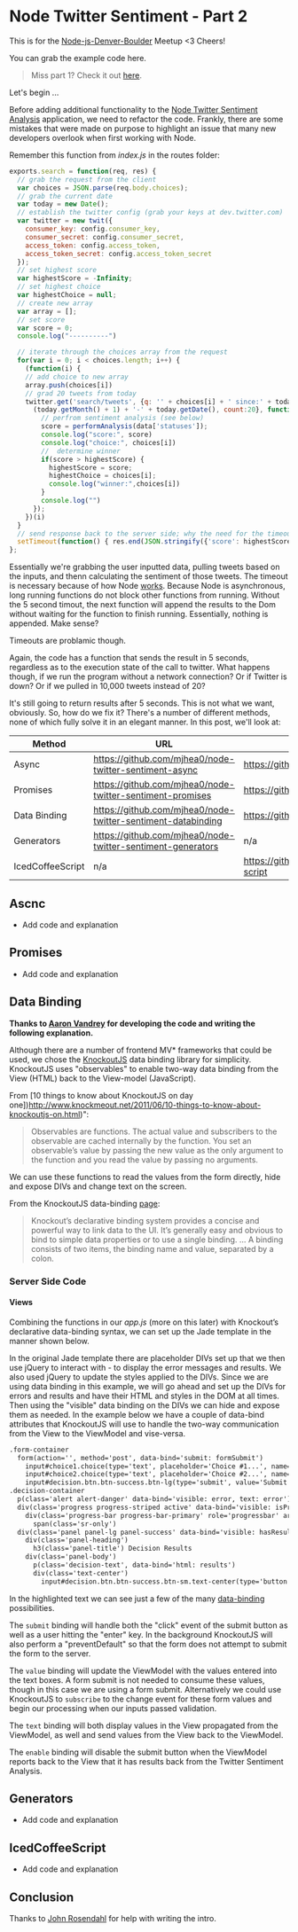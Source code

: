 # Node Twitter Sentiment - Part 2

This is for the [Node-js-Denver-Boulder](http://www.meetup.com/Node-js-Denver-Boulder/) Meetup <3 Cheers!

You can grab the example code here.

> Miss part 1? Check it out [here](http://mherman.org/blog/2014/02/19/node-twitter-sentiment/).

Let's begin ...

Before adding additional functionality to the [Node Twitter Sentiment Analysis](https://github.com/mjhea0/node-twitter-sentiment) application, we need to refactor the code. Frankly, there are some mistakes that were made on purpose to highlight an issue that many new developers overlook when first working with Node.

Remember this function from *index.js* in the routes folder:

```javascript
exports.search = function(req, res) {
  // grab the request from the client
  var choices = JSON.parse(req.body.choices);
  // grab the current date
  var today = new Date();
  // establish the twitter config (grab your keys at dev.twitter.com)
  var twitter = new twit({
    consumer_key: config.consumer_key,
    consumer_secret: config.consumer_secret,
    access_token: config.access_token,
    access_token_secret: config.access_token_secret
  });
  // set highest score
  var highestScore = -Infinity;
  // set highest choice
  var highestChoice = null;
  // create new array
  var array = [];
  // set score
  var score = 0;
  console.log("----------")

  // iterate through the choices array from the request
  for(var i = 0; i < choices.length; i++) {
    (function(i) {
    // add choice to new array
    array.push(choices[i])
    // grad 20 tweets from today
    twitter.get('search/tweets', {q: '' + choices[i] + ' since:' + today.getFullYear() + '-' + 
      (today.getMonth() + 1) + '-' + today.getDate(), count:20}, function(err, data) {
        // perfrom sentiment analysis (see below)
        score = performAnalysis(data['statuses']);
        console.log("score:", score)
        console.log("choice:", choices[i])
        //  determine winner
        if(score > highestScore) {
          highestScore = score;
          highestChoice = choices[i];
          console.log("winner:",choices[i])
        }
        console.log("")
      });
    })(i)
  }
  // send response back to the server side; why the need for the timeout?
  setTimeout(function() { res.end(JSON.stringify({'score': highestScore, 'choice': highestChoice})) }, 5000);   
};
```

Essentially we're grabbing the user inputted data, pulling tweets based on the inputs, and thenn calculating the sentiment of those tweets. The timeout is necessary because of how Node [works](http://stackoverflow.com/questions/7931537/whats-the-difference-between-asynchronous-non-blocking-event-base-architectu/9489547#9489547). Because Node is asynchronous, long running functions do not block other functions from running. Without the 5 second timout, the next function will append the results to the Dom without waiting for the function to finish running. Essentially, nothing is appended. Make sense?

Timeouts are problamic though. 

Again, the code has a function that sends the result in 5 seconds, regardless as to the execution state of the call to twitter. What happens though, if we run the program without a network connection? Or if Twitter is down? Or if we pulled in 10,000 tweets instead of 20?

It's still going to return results after 5 seconds. This is not what we want, obviously. So, how do we fix it? There's a number of different methods, none of which fully solve it in an elegant manner. In this post, we'll look at:

| Method           | URL                                                          | Library                                  |
|------------------|--------------------------------------------------------------|------------------------------------------|
| Async            | https://github.com/mjhea0/node-twitter-sentiment-async       | https://github.com/caolan/async          |
| Promises         | https://github.com/mjhea0/node-twitter-sentiment-promises    | https://github.com/kriskowal/q           |
| Data Binding     | https://github.com/mjhea0/node-twitter-sentiment-databinding | https://github.com/knockout/knockout                                      |
| Generators       | https://github.com/mjhea0/node-twitter-sentiment-generators  | n/a                                      |
| IcedCoffeeScript | n/a                                                          | https://github.com/maxtaco/coffee-script |


## Ascnc

- Add code and explanation

## Promises 

- Add code and explanation

## Data Binding

**Thanks to [Aaron Vandrey](http://www.meetup.com/Node-js-Denver-Boulder/members/103374712/) for developing the code and writing the following explanation.**

Although there are a number of frontend MV* frameworks that could be used, we chose the [KnockoutJS](https://github.com/knockout/knockout) data binding library for simplicity. KnockoutJS uses "observables" to enable two-way data binding from the View (HTML) back to the View-model (JavaScript). 

From [10 things to know about KnockoutJS on day one])http://www.knockmeout.net/2011/06/10-things-to-know-about-knockoutjs-on.html)":

> Observables are functions. The actual value and subscribers to the observable are cached internally by the function. You set an observable’s value by passing the new value as the only argument to the function and you read the value by passing no arguments. 

We can use these functions to read the values from the form directly, hide and expose DIVs and change text on the screen. 

From the KnockoutJS data-binding [page](http://knockoutjs.com/documentation/binding-syntax.html): 

> Knockout’s declarative binding system provides a concise and powerful way to link data to the UI. It’s generally easy and obvious to bind to simple data properties or to use a single binding.
…
A binding consists of two items, the binding name and value, separated by a colon.

### Server Side Code

#### Views

Combining the functions in our *app.js* (more on this later) with Knockout’s declarative  data-binding syntax, we can set up the Jade template in the manner shown below. 

In the original Jade template there are placeholder DIVs set up that we then use jQuery to interact with - to display the error messages and results. We also used jQuery to update the styles applied to the DIVs. Since we are using data binding in this example, we will go ahead and set up the DIVs for errors and results and have their HTML and styles in the DOM at all times. Then using the "visible" data binding on the DIVs we can hide and expose them as needed. In the example below we have a couple of data-bind attributes that KnockoutJS will use to handle the two-way communication from the View to the ViewModel and vise-versa.

```html
.form-container
  form(action='', method='post', data-bind='submit: formSubmit')
    input#choice1.choice(type='text', placeholder='Choice #1...', name='choice1', data-bind='value: inputOne')
    input#choice2.choice(type='text', placeholder='Choice #2...', name='choice2', data-bind='value: inputTwo')
    input#decision.btn.btn-success.btn-lg(type='submit', value='Submit' data-bind='enable: !hasResults()')
.decision-container
  p(class='alert alert-danger' data-bind='visible: error, text: error')
  div(class='progress progress-striped active' data-bind='visible: isProcessing()')
    div(class='progress-bar progress-bar-primary' role='progressbar' aria-valuenow='100' aria-valuemin='0' aria-valuemax='100' style='width: 100%')
      span(class='sr-only')
  div(class='panel panel-lg panel-success' data-bind='visible: hasResults()')
    div(class='panel-heading')
      h3(class='panel-title') Decision Results
    div(class='panel-body')
      p(class='decision-text', data-bind='html: results')
      div(class='text-center')
        input#decision.btn.btn-success.btn-sm.text-center(type='button', value='Again?' data-bind='click: tryAgain')
```

In the highlighted text we can see just a few of the many [data-binding](http://knockoutjs.com/documentation/introduction.html) possibilities. 
 
The `submit` binding will handle both the "click" event of the submit button as well as a user hitting the "enter" key. In the background KnockoutJS will also perform a "preventDefault" so that the form does not attempt to submit the form to the server.

The `value` binding will update the ViewModel with the values entered into the text boxes. A form submit is not needed to consume these values, though in this case we are using a form submit. Alternatively we could use KnockoutJS to `subscribe` to the change event for these form values and begin our processing when our inputs passed validation.

The `text` binding will both display values in the View propagated from the ViewModel, as well and send values from the View back to the ViewModel.

The `enable` binding will disable the submit button when the ViewModel reports back to the View that it has results back from the Twitter Sentiment Analysis.

## Generators 

- Add code and explanation

## IcedCoffeeScript

- Add code and explanation


## Conclusion

Thanks to [John Rosendahl](http://www.meetup.com/Node-js-Denver-Boulder/members/74687302/) for help with writing the intro.
